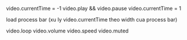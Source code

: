 video.currentTime = -1
video.play && video.pause
video.currentTime = 1

load process bar (xu ly video.currentTime theo width cua process bar)

video.loop
video.volume
video.speed
video.muted


